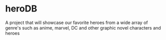 # heroDB
A project that will showcase our favorite heroes from a wide array of genre's such as anime, marvel, DC and other graphic novel characters and heroes
